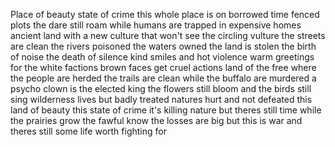 Place of beauty
state of crime
this whole place
is on borrowed time
fenced plots the dare still roam 
while humans are trapped in expensive homes
ancient land with a new culture that won't see the circling vulture
the streets are clean the rivers poisoned the waters owned 
the land is stolen the birth of noise the death of silence
kind smiles and hot violence warm greetings for the white factions
brown faces get cruel actions 
land of the free where the people are herded 
the trails are clean while the buffalo are murdered
a psycho clown is the elected king 
the flowers still bloom and the birds still sing
wilderness lives but badly treated natures hurt and not defeated
this land of beauty this state of crime it's killing nature but theres
still time while the prairies grow the fawful know the losses are big
but this is war 
and theres still some life worth fighting for
